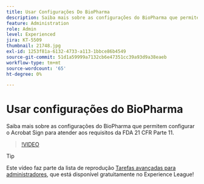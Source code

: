 ```yaml
---
title: Usar Configurações Do BioPharma
description: Saiba mais sobre as configurações do BioPharma que permitem configurar o Acrobat Sign para atender aos requisitos da FDA 21 CFR Parte 11
feature: Administration
role: Admin
level: Experienced
jira: KT-5509
thumbnail: 21748.jpg
exl-id: 1253f81a-6132-4733-a113-1bbce86b4549
source-git-commit: 51d1a59999a7132cb6e47351cc39a93d9a38eaeb
workflow-type: tm+mt
source-wordcount: '65'
ht-degree: 0%

---
```


# Usar configurações do BioPharma

Saiba mais sobre as configurações do BioPharma que permitem configurar o Acrobat Sign para atender aos requisitos da FDA 21 CFR Parte 11.

>[!VIDEO](https://video.tv.adobe.com/v/21748?quality=12&learn=on&hidetitle=true)

>[!TIP]
>
>Este vídeo faz parte da lista de reprodução [Tarefas avançadas para administradores](https://experienceleague.adobe.com/pt-br/playlists/acrobat-sign-perform-advanced-tasks-administrators), que está disponível gratuitamente no Experience League!
